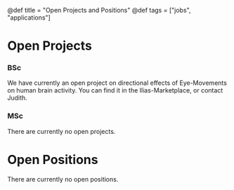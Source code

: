 @def title = "Open Projects and Positions"
@def tags = ["jobs", "applications"]

# Open Projects
### BSc
We have currently an open project on directional effects of Eye-Movements on human brain activity. You can find it in the Ilias-Marketplace, or contact Judith.
### MSc
There are currently no open projects.

# Open Positions
There are currently no open positions.

